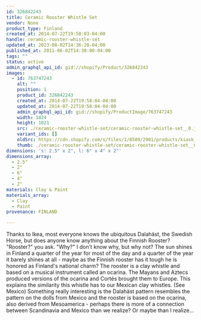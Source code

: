 ```yaml
---
id: 326842243
title: Ceramic Rooster Whistle Set
vendor: None
product_type: Finland
created_at: 2014-07-22T19:58:03-04:00
handle: ceramic-rooster-whistle-set
updated_at: 2023-08-02T14:36:20-04:00
published_at: 2011-06-02T14:30:00-04:00
tags: ""
status: active
admin_graphql_api_id: gid://shopify/Product/326842243
images:
  - id: 763747243
    alt: ""
    position: 1
    product_id: 326842243
    created_at: 2014-07-22T19:58:04-04:00
    updated_at: 2014-07-22T19:58:04-04:00
    admin_graphql_api_id: gid://shopify/ProductImage/763747243
    width: 1024
    height: 1021
    src: ./ceramic-rooster-whistle-set/ceramic-rooster-whistle-set__0.jpg
    variant_ids: []
    oldSrc: https://cdn.shopify.com/s/files/1/0589/2901/products/kiosk_fi_roosters.jpeg?v=1406073484
    thumb: ./ceramic-rooster-whistle-set/ceramic-rooster-whistle-set__0-thumb.jpg
dimensions: 's: 2.5" x 2", l: 6" x 4" x 2"'
dimensions_array:
  - 2.5"
  - 2"
  - 6"
  - 4"
  - 2"
materials: Clay & Paint
materials_array:
  - Clay
  - Paint
provenance: FINLAND

---
```


Thanks to Ikea, most everyone knows the ubiquitous Dalahäst, the Swedish Horse, but does anyone know anything about the Finnish Rooster? "Rooster?" you ask. "Why?" I don't know why, but why not? The sun shines in Finland a quarter of the year for most of the day and a quarter of the year it barely shines at all - maybe as the Finnish rooster has it tough he is honored as Finland's national charm? The rooster is a clay whistle and based on a musical instrument called an ocarina. The Mayans and Aztecs produced versions of the ocarina and Cortés brought them to Europe. This explains the similarity this whistle has to our Mexican clay whistles. (See Mexico) Something really interesting is the Dalahäst pattern resembles the pattern on the dolls from Mexico and the rooster is based on the ocarina, also derived from Mesoamerica - perhaps there is more of a connection between Scandinavia and Mexico than we realize? Or maybe than I realize...